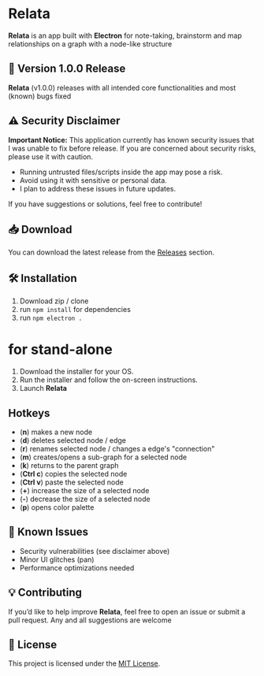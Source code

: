 # Relata
**Relata** is an app built with **Electron** for note-taking, brainstorm and map relationships on a graph with a node-like structure


## 🚀 Version 1.0.0 Release
**Relata** (v1.0.0) releases with all intended core functionalities and most (known) bugs fixed


## ⚠️ Security Disclaimer

**Important Notice:**
This application currently has known security issues that I was unable to fix before release. If you are concerned about security risks, please use it with caution.

- Running untrusted files/scripts inside the app may pose a risk.
- Avoid using it with sensitive or personal data.
- I plan to address these issues in future updates.

If you have suggestions or solutions, feel free to contribute!


## 📥 Download

You can download the latest release from the [Releases](https://github.com/yourusername/myelectronapp/releases) section.


## 🛠 Installation

1. Download zip / clone
2. run `npm install` for dependencies
3. run `npm electron .`

# for stand-alone

1. Download the installer for your OS.
2. Run the installer and follow the on-screen instructions.
3. Launch **Relata**


## Hotkeys

- (**n**) makes a new node
- (**d**) deletes selected node / edge
- (**r**) renames selected node / changes a edge's "connection"
- (**m**) creates/opens a sub-graph for a selected node
- (**k**) returns to the parent graph
- (**Ctrl c**) copies the selected node
- (**Ctrl v**) paste the selected node
- (**+**) increase the size of a selected node
- (**-**) decrease the size of a selected node
- (**p**) opens color palette 


## 🐛 Known Issues

- Security vulnerabilities (see disclaimer above)
- Minor UI glitches (pan)
- Performance optimizations needed



## 💡 Contributing

If you’d like to help improve **Relata**, feel free to open an issue or submit a pull request.
Any and all suggestions are welcome



## 📜 License

This project is licensed under the [MIT License](LICENSE).
